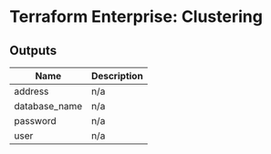 # Terraform Enterprise: Clustering

## Outputs

| Name | Description |
|------|-------------|
| address | n/a |
| database\_name | n/a |
| password | n/a |
| user | n/a |

